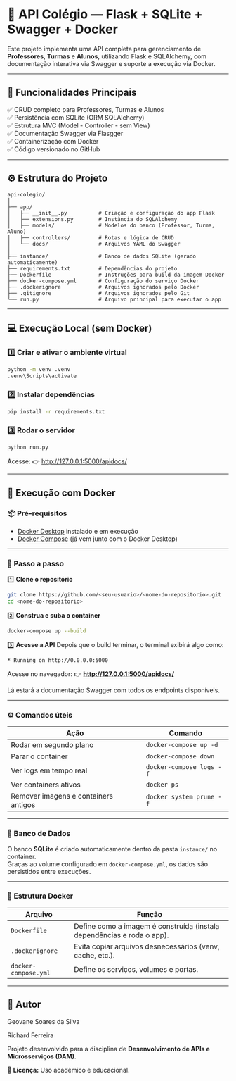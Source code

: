 # 🏫 API Colégio — Flask + SQLite + Swagger + Docker

Este projeto implementa uma API completa para gerenciamento de **Professores**, **Turmas** e **Alunos**, utilizando Flask e SQLAlchemy, com documentação interativa via Swagger e suporte a execução via Docker.

---

## 🚀 Funcionalidades Principais

✅ CRUD completo para Professores, Turmas e Alunos  
✅ Persistência com SQLite (ORM SQLAlchemy)  
✅ Estrutura MVC (Model - Controller - sem View)  
✅ Documentação Swagger via Flasgger  
✅ Containerização com Docker  
✅ Código versionado no GitHub  

---

## ⚙️ Estrutura do Projeto

```
api-colegio/
│
├── app/
│   ├── __init__.py          # Criação e configuração do app Flask
│   ├── extensions.py        # Instância do SQLAlchemy
│   ├── models/              # Modelos do banco (Professor, Turma, Aluno)
│   ├── controllers/         # Rotas e lógica de CRUD
│   └── docs/                # Arquivos YAML do Swagger
│
├── instance/                # Banco de dados SQLite (gerado automaticamente)
├── requirements.txt         # Dependências do projeto
├── Dockerfile               # Instruções para build da imagem Docker
├── docker-compose.yml       # Configuração do serviço Docker
├── .dockerignore            # Arquivos ignorados pelo Docker
├── .gitignore               # Arquivos ignorados pelo Git
└── run.py                   # Arquivo principal para executar o app
```

---

## 💻 Execução Local (sem Docker)

### 1️⃣ Criar e ativar o ambiente virtual

```bash
python -m venv .venv
.venv\Scripts\activate
```

### 2️⃣ Instalar dependências

```bash
pip install -r requirements.txt
```

### 3️⃣ Rodar o servidor

```bash
python run.py
```

Acesse: 👉 http://127.0.0.1:5000/apidocs/

---

## 🐳 Execução com Docker

### 📦 Pré-requisitos

- [Docker Desktop](https://www.docker.com/products/docker-desktop/) instalado e em execução  
- [Docker Compose](https://docs.docker.com/compose/install/) (já vem junto com o Docker Desktop)

---

### 🚀 Passo a passo

1️⃣ **Clone o repositório**
```bash
git clone https://github.com/<seu-usuario>/<nome-do-repositorio>.git
cd <nome-do-repositorio>
```

2️⃣ **Construa e suba o container**
```bash
docker-compose up --build
```

3️⃣ **Acesse a API**
Depois que o build terminar, o terminal exibirá algo como:

```
* Running on http://0.0.0.0:5000
```

Acesse no navegador:
👉 **http://127.0.0.1:5000/apidocs/**  

Lá estará a documentação Swagger com todos os endpoints disponíveis.

---

### ⚙️ Comandos úteis

| Ação | Comando |
|------|----------|
| Rodar em segundo plano | `docker-compose up -d` |
| Parar o container | `docker-compose down` |
| Ver logs em tempo real | `docker-compose logs -f` |
| Ver containers ativos | `docker ps` |
| Remover imagens e containers antigos | `docker system prune -f` |

---

### 💾 Banco de Dados

O banco **SQLite** é criado automaticamente dentro da pasta `instance/` no container.  
Graças ao volume configurado em `docker-compose.yml`, os dados são persistidos entre execuções.

---

### 🧩 Estrutura Docker

| Arquivo | Função |
|----------|--------|
| `Dockerfile` | Define como a imagem é construída (instala dependências e roda o app). |
| `.dockerignore` | Evita copiar arquivos desnecessários (venv, cache, etc.). |
| `docker-compose.yml` | Define os serviços, volumes e portas. |

---

## 👥 Autor

Geovane Soares da Silva

Richard Ferreira 

Projeto desenvolvido para a disciplina de **Desenvolvimento de APIs e Microsserviços (DAM)**.

📘 **Licença:** Uso acadêmico e educacional.
